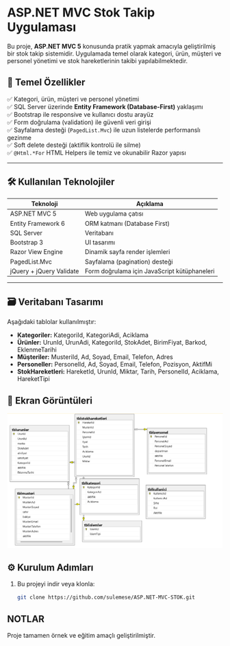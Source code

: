# ASP.NET MVC Stok Takip Uygulaması

Bu proje, **ASP.NET MVC 5** konusunda pratik yapmak amacıyla geliştirilmiş bir stok takip sistemidir. Uygulamada temel olarak kategori, ürün, müşteri ve personel yönetimi ve stok hareketlerinin takibi yapılabilmektedir. 

## 🚀 Temel Özellikler

✅ Kategori, ürün, müşteri ve personel yönetimi  
✅ SQL Server üzerinde **Entity Framework (Database-First)** yaklaşımı  
✅ Bootstrap ile responsive ve kullanıcı dostu arayüz  
✅ Form doğrulama (validation) ile güvenli veri girişi  
✅ Sayfalama desteği (`PagedList.Mvc`) ile uzun listelerde performanslı gezinme  
✅ Soft delete desteği (aktiflik kontrolü ile silme)  
✅ `@Html.*For` HTML Helpers ile temiz ve okunabilir Razor yapısı  

---

## 🛠️ Kullanılan Teknolojiler

| Teknoloji | Açıklama |
|----------|----------|
| ASP.NET MVC 5 | Web uygulama çatısı |
| Entity Framework 6 | ORM katmanı (Database First) |
| SQL Server | Veritabanı |
| Bootstrap 3 | UI tasarımı |
| Razor View Engine | Dinamik sayfa render işlemleri |
| PagedList.Mvc | Sayfalama (pagination) desteği |
| jQuery + jQuery Validate | Form doğrulama için JavaScript kütüphaneleri |

---

## 🗃️ Veritabanı Tasarımı

Aşağıdaki tablolar kullanılmıştır:

- **Kategoriler:** KategoriId, KategoriAdi, Aciklama
- **Ürünler:** UrunId, UrunAdi, KategoriId, StokAdet, BirimFiyat, Barkod, EklenmeTarihi
- **Müşteriler:** MusteriId, Ad, Soyad, Email, Telefon, Adres
- **Personeller:** PersonelId, Ad, Soyad, Email, Telefon, Pozisyon, AktifMi
- **StokHareketleri:** HareketId, UrunId, Miktar, Tarih, PersonelId, Aciklama, HareketTipi

## 📸 Ekran Görüntüleri

![1](./project-images/1.png)


## ⚙️ Kurulum Adımları

1. Bu projeyi indir veya klonla:

   ```bash
   git clone https://github.com/sulemese/ASP.NET-MVC-STOK.git

## NOTLAR
Proje tamamen örnek ve eğitim amaçlı geliştirilmiştir.
